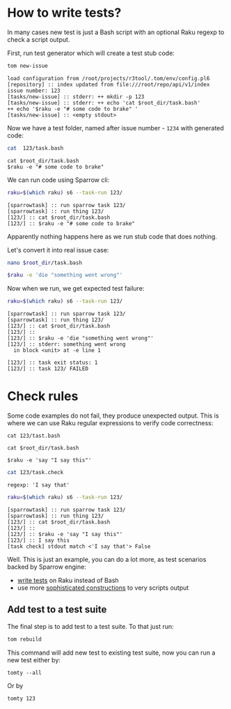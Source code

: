 # How to write tests?

In many cases new test is just a Bash script with an optional Raku regexp to check a script output.

First, run test generator which will create a test stub code:

```bash
tom new-issue
```

```
load configuration from /root/projects/r3tool/.tom/env/config.pl6
[repository] :: index updated from file:///root/repo/api/v1/index
issue number: 123
[tasks/new-issue] :: stderr: ++ mkdir -p 123
[tasks/new-issue] :: stderr: ++ echo 'cat $root_dir/task.bash'
++ echo '$raku -e "# some code to brake" '
[tasks/new-issue] :: <empty stdout>
```

Now we have a test folder, named after issue number - `1234` with generated code:

```bash
cat  123/task.bash
```

```
cat $root_dir/task.bash
$raku -e "# some code to brake"
```

We can run code using Sparrow cli:

```bash
raku=$(which raku) s6 --task-run 123/
```

```
[sparrowtask] :: run sparrow task 123/
[sparrowtask] :: run thing 123/
[123/] :: cat $root_dir/task.bash
[123/] :: $raku -e "# some code to brake"
```

Apparently nothing happens here as we run stub code that does nothing.

Let's convert it into real issue case:

```bash
nano $root_dir/task.bash
```

```bash
$raku -e 'die "something went wrong"'
```

Now when we run, we get expected test failure:

```bash
raku=$(which raku) s6 --task-run 123/
```

```
[sparrowtask] :: run sparrow task 123/
[sparrowtask] :: run thing 123/
[123/] :: cat $root_dir/task.bash
[123/] ::
[123/] :: $raku -e 'die "something went wrong"'
[123/] :: stderr: something went wrong
  in block <unit> at -e line 1

[123/] :: task exit status: 1
[123/] :: task 123/ FAILED
```

# Check rules

Some code examples do not fail, they produce unexpected output. This is where we can use
Raku regular expressions to verify code correctness:

```
cat 123/tast.bash
```

```
cat $root_dir/task.bash

$raku -e 'say "I say this"'
```

```bash
cat 123/task.check
```

```
regexp: 'I say that'
```

```bash
raku=$(which raku) s6 --task-run 123/
```

```
[sparrowtask] :: run sparrow task 123/
[sparrowtask] :: run thing 123/
[123/] :: cat $root_dir/task.bash
[123/] ::
[123/] :: $raku -e 'say "I say this"'
[123/] :: I say this
[task check] stdout match <'I say that'> False
```

Well. This is just an example, you can do a lot more, as test scenarios backed by Sparrow engine:

* [write tests](https://github.com/melezhik/Sparrow6/blob/master/documentation/development.md) on Raku instead of Bash
* use more [sophisticated constructions](https://github.com/melezhik/Sparrow6/blob/master/documentation/taskchecks.md) to very scripts output


## Add test to a test suite

The final step is to add test to a test suite. To that just run:

```bash
tom rebuild
```

This command will add new test to existing test suite, now you can run a new test either by:

```
tomty --all 
```

Or by 

```
tomty 123
```


